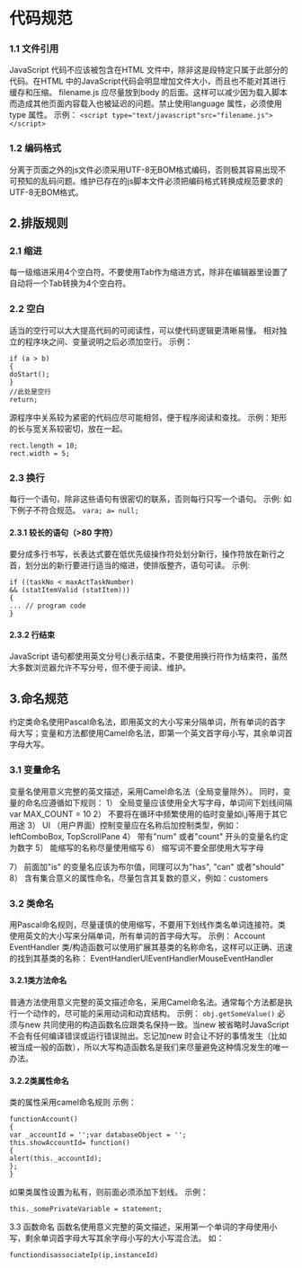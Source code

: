 # 代码规范

### 1.1 文件引用 
JavaScript 代码不应该被包含在HTML 文件中，除非这是段特定只属于此部分的代码。在HTML 中的JavaScript代码会明显增加文件大小，而且也不能对其进行缓存和压缩。 
filename.js 应尽量放到body 的后面。这样可以减少因为载入脚本而造成其他页面内容载入也被延迟的问题。禁止使用language 属性，必须使用type 属性。 
示例： 
```<script type="text/javascript"src="filename.js"></script>```
### 1.2 编码格式 
分离于页面之外的js文件必须采用UTF-8无BOM格式编码，否则极其容易出现不可预知的乱码问题。维护已存在的js脚本文件必须把编码格式转换成规范要求的UTF-8无BOM格式。 
## 2.排版规则 
### 2.1 缩进 
每一级缩进采用4个空白符。不要使用Tab作为缩进方式，除非在编辑器里设置了自动将一个Tab转换为4个空白符。 
### 2.2 空白 
适当的空行可以大大提高代码的可阅读性，可以使代码逻辑更清晰易懂。
相对独立的程序块之间、变量说明之后必须加空行。
示例： 
```
if (a > b)
{
doStart();
}
//此处是空行
return;
```
源程序中关系较为紧密的代码应尽可能相邻，便于程序阅读和查找。
示例：矩形的长与宽关系较密切，放在一起。
```
rect.length = 10;
rect.width = 5;
```

### 2.3 换行 
每行一个语句，除非这些语句有很密切的联系，否则每行只写一个语句。 
示例: 如下例子不符合规范。 
```vara; a= null;```
#### 2.3.1 较长的语句（>80 字符） 
要分成多行书写，长表达式要在低优先级操作符处划分新行，操作符放在新行之首，划分出的新行要进行适当的缩进，使排版整齐，语句可读。 
示例: 
```
if ((taskNo < maxActTaskNumber) 
&& (statItemValid (statItem)))
{ 
... // program code 
} 
```
#### 2.3.2 行结束 
JavaScript 语句都使用英文分号(;)表示结束，不要使用换行符作为结束符，虽然大多数浏览器允许不写分号，但不便于阅读、维护。
## 3.命名规范 
约定类命名使用Pascal命名法，即用英文的大小写来分隔单词，所有单词的首字母大写；变量和方法都使用Camel命名法，即第一个英文首字母小写，其余单词首字母大写。
### 3.1 变量命名 
变量名使用意义完整的英文描述，采用Camel命名法（全局变量除外）。
同时，变量的命名应遵循如下规则：
1） 全局变量应该使用全大写字母，单词间下划线间隔var MAX_COUNT = 10
2） 不要将在循环中频繁使用的临时变量如i,j等用于其它用途 
3） UI （用户界面）控制变量应在名称后加控制类型，例如：leftComboBox, TopScrollPane
4） 带有"num" 或者"count" 开头的变量名约定为数字
5） 能缩写的名称尽量使用缩写
6） 缩写词不要全部使用大写字母 


7） 前面加"is" 的变量名应该为布尔值，同理可以为"has", "can" 或者"should"
8） 含有集合意义的属性命名，尽量包含其复数的意义，例如：customers

### 3.2 类命名 
用Pascal命名规则，尽量谨慎的使用缩写，不要用下划线作类名单词连接符。类使用英文的大小写来分隔单词，所有单词的首字母大写。
示例：
Account
EventHandler
类/构造函数可以使用扩展其基类的名称命名，这样可以正确、迅速的找到其基类的名称：
EventHandlerUIEventHandlerMouseEventHandler
#### 3.2.1类方法命名 
普通方法使用意义完整的英文描述命名，采用Camel命名法。通常每个方法都是执行一个动作的，尽可能的采用动词和动宾结构。
示例：
```obj.getSomeValue()```
必须与new 共同使用的构造函数名应跟类名保持一致。当new 被省略时JavaScript 不会有任何编译错误或运行错误抛出。忘记加new 时会让不好的事情发生（比如被当成一般的函数），所以大写构造函数名是我们来尽量避免这种情况发生的唯一办法。
#### 3.2.2类属性命名 
类的属性采用camel命名规则
示例：
```
functionAccount()
{
var _accountId = '';var databaseObject = '';
this.showAccountId= function()
{
alert(this._accountId);
};
}
```
如果类属性设置为私有，则前面必须添加下划线。
示例：
```
this._somePrivateVariable = statement;
```
3.3 函数命名 
函数名使用意义完整的英文描述，采用第一个单词的字母使用小写，剩余单词首字母大写其余字母小写的大小写混合法。
如：
```
functiondisassociateIp(ip,instanceId)
```




